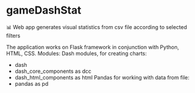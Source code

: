 # gameDashStat

:bar_chart: Web app generates visual statistics from csv file according to selected filters

The application works on Flask framework in conjunction with Python, HTML, CSS. 
Modules: 
Dash modules, for creating charts:
* dash
* dash_core_components as dcc
* dash_html_components as html
Pandas for working with data from file:
* pandas as pd

